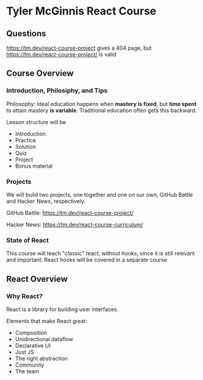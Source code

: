 # Tyler McGinnis React Course

## Questions
https://tm.dev/react-course-project gives a 404 page, but\
https://tm.dev/react-course-project/ is valid

## Course Overview
### Introduction, Philosiphy, and Tips
Philosophy: Ideal education happens when __mastery is fixed__, but __time spent__ to attain mastery __is variable__. Traditional education often gets this backward.

Lesson structure will be
- Introduction
- Practice
- Solution
- Quiz
- Project
- Bonus material

### Projects
We will build two projects, one together and one on our own, GitHub Battle and Hacker News, respectively.

GitHub Battle: https://tm.dev/react-course-project/

Hacker News: https://tm.dev/react-course-curriculum/

### State of React
This course will teach "classic" react, without hooks, since it is still relevant and important. React hooks will be covered in a separate course

## React Overview
### Why React?
React is a library for building user interfaces.

Elements that make React great:
- Composition
- Unidirectional dataflow
- Declarative UI
- Just JS
- The right abstraction
- Community
- The team


